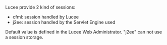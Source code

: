 Lucee provide 2 kind of sessions:

- cfml: session handled by Lucee
- j2ee: session handled by the Servlet Engine used

Default value is defined in the Lucee Web Administrator. "j2ee" can not use a session storage.